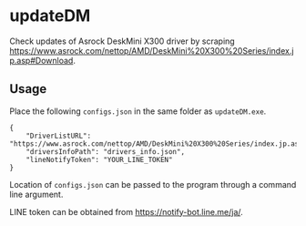# updateDM

Check updates of Asrock DeskMini X300 driver by scraping https://www.asrock.com/nettop/AMD/DeskMini%20X300%20Series/index.jp.asp#Download.

## Usage
Place the following `configs.json` in the same folder as `updateDM.exe`.
```
{	
	"DriverListURL": "https://www.asrock.com/nettop/AMD/DeskMini%20X300%20Series/index.jp.asp#Download",
	"driversInfoPath": "drivers_info.json",
	"lineNotifyToken": "YOUR_LINE_TOKEN"
}
```

Location of `configs.json` can be passed to the program through a command line argument.

LINE token can be obtained from https://notify-bot.line.me/ja/.
